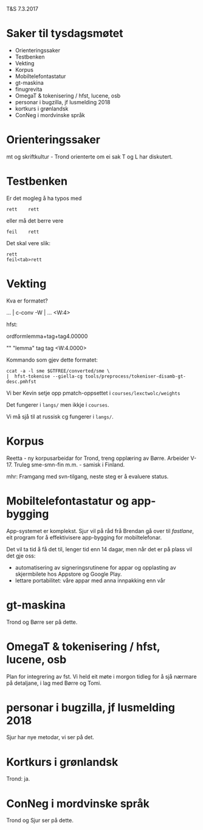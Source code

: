 T&S 7.3.2017

# Saker til tysdagsmøtet

* Orienteringssaker
* Testbenken
* Vekting
* Korpus
* Mobiltelefontastatur
* gt-maskina
* finugrevita
* OmegaT & tokenisering / hfst, lucene, osb
* personar i bugzilla, jf lusmelding 2018
* kortkurs i grønlandsk
* ConNeg i mordvinske språk

# Orienteringssaker

mt og skriftkultur - Trond orienterte om ei sak T og L har diskutert.

# Testbenken

Er det mogleg å ha typos med
```
rett	rett
```
eller må det berre vere
```
feil	rett
```

Det skal vere slik:

```
rett
feil<tab>rett
```

# Vekting
Kva er formatet?

 ... | c-conv -W | ...
<W:4>

hfst:

ordform<tab>lemma+tag+tag<tab>4.00000

"<ordform>"
    "lemma" tag tag <W:4.0000>

Kommando som gjev dette formatet:
```
ccat -a -l sme $GTFREE/converted/sme \
|  hfst-tokenise --giella-cg tools/preprocess/tokeniser-disamb-gt-desc.pmhfst
```

Vi ber Kevin setje opp pmatch-oppsettet i `courses/lexctwolc/weights`

Det fungerer i `langs/` men ikkje i `courses`.

Vi må sjå til at russisk cg fungerer i `langs/`.

# Korpus

Reetta - ny korpusarbeidar for Trond, treng opplæring av Børre.
Arbeider V-17. Truleg sme-smn-fin m.m. - samisk i Finland.

mhr: Framgang med svn-tilgang, neste steg er å evaluere status.

# Mobiltelefontastatur og app-bygging

App-systemet er komplekst. Sjur vil på råd frå Brendan
gå over til  *fastlane*, eit program
for å effektivisere app-bygging for mobiltelefonar.

Det vil ta tid å få det til, lenger tid enn 14 dagar, men når
det er på plass vil det gje oss:

* automatisering av signeringsrutinene for appar og opplasting av skjermbilete
  hos Appstore og Google Play.
* lettare portabilitet: våre appar med anna innpakking enn vår

# gt-maskina

Trond og Børre ser på dette.

# OmegaT & tokenisering / hfst, lucene, osb

Plan for integrering av fst. Vi held eit møte i morgon tidleg for å sjå nærmare
på detaljane, i lag med Børre og Tomi.

# personar i bugzilla, jf lusmelding 2018

Sjur har nye metodar, vi ser på det.

# Kortkurs i grønlandsk

Trond: ja.

# ConNeg i mordvinske språk

Trond og Sjur ser på dette.
